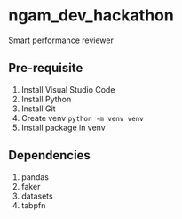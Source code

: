 # ngam_dev_hackathon
Smart performance reviewer

## Pre-requisite
1. Install Visual Studio Code
2. Install Python
3. Install Git
4. Create venv `python -m venv venv`
5. Install package in venv

## Dependencies
1. pandas
2. faker
3. datasets
4. tabpfn